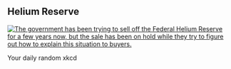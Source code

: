 ## Helium Reserve
[![The government has been trying to sell off the Federal Helium Reserve for a few years now, but the sale has been on hold while they try to figure out how to explain this situation to buyers.](https://imgs.xkcd.com/comics/helium_reserve.png)](https://xkcd.com/2766/ "The government has been trying to sell off the Federal Helium Reserve for a few years now, but the sale has been on hold while they try to figure out how to explain this situation to buyers.")

Your daily random xkcd
